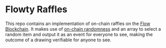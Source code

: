 # Flowty Raffles

This repo contains an implementation of on-chain raffles on the [Flow Blockchain](https://developers.flow.com/). It makes use of 
[on-chain randomness](https://developers.flow.com/build/advanced-concepts/randomness) and an array to select a random item and output it as an
event for everyone to see, making the outcome of a drawing verifiable for anyone to see.